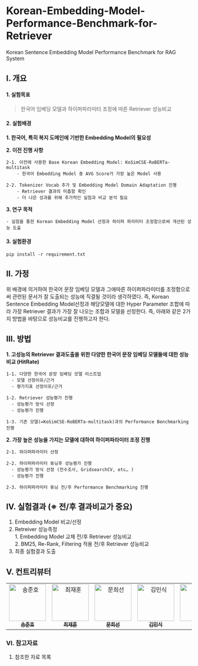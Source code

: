 # Korean-Embedding-Model-Performance-Benchmark-for-Retriever
Korean Sentence Embedding Model Performance Benchmark for RAG System

## Ⅰ. 개요
#### 1. 실험목표
  > 한국어 임베딩 모델과 하이퍼파라미터 조정에 따른 Retriever 성능비교
#### 2. 실험배경

  **1. 한국어, 특히 복지 도메인에 기반한 Embedding Model의 필요성**
  
  **2. 이전 진행 사항**
  
    2-1. 이전에 사용한 Base Korean Embedding Model: KoSimCSE-RoBERTa-multitask
        - 한국어 Embedding Model 중 AVG Score가 가장 높은 Model 사용
    
    2-2. Tokenizer Vocab 추가 및 Embedding Model Domain Adaptation 진행
        - Retriever 결과의 미흡함 확인
        - 더 나은 성과를 위해 추가적인 실험과 비교 분석 필요
        
  **3. 연구 목적**
  
    - 실험을 통한 Korean Embedding Model 선정과 하이퍼 파리미터 조정함으로써 개선된 성능 도출

#### 3. 실험환경
    pip install -r requirement.txt
       
## Ⅱ. 가정
  위 배경에 의거하여 한국어 문장 임베딩 모델과 그에따른 하이퍼파라미터를 조정함으로써 관련된 문서가 잘 도출되는 성능에 직결될 것이라 생각하였다. 즉, Korean Sentence Embedding Model선정과 해당모델에 대한 Hyper Parameter 조합에 따라 가장 Retriever 결과가 가장 잘 나오는 조합과 모델을 선정한다. 즉, 아래와 같은 2가지 방법을 바탕으로 성능비교를 진행하고자 한다.
     

## Ⅲ. 방법

  **1. 고성능의 Retriever 결과도출을 위한 다양한 한국어 문장 임베딩 모델들에 대한 성능비교 (HitRate)**
  
    1-1. 다양한 한국어 문장 임베딩 모델 리스트업
      - 모델 선정이유/근거
      - 평가지표 선정이유/근거
    
    1-2. Retriever 성능평가 진행
      - 성능평가 방식 선정
      - 성능평가 진행

    1-3. 기존 모델(=KoSimCSE-RoBERTa-multitask)과의 Performance Benchmarking 진행
      
  **2. 가장 높은 성능을 가지는 모델에 대하여 하이퍼파라미터 조정 진행**
  
    2-1. 하이퍼파라미터 선정
    
    2-2. 하이퍼파라미터 튜닝후 성능평가 진행
      - 성능평가 방식 선정 (전수조사, GridsearchCV, etc… )
      - 성능평가 진행  
      
    2-3. 하이퍼파라미터 튜닝 전/후 Performance Benchmarking 진행

## Ⅳ. 실험결과 (※ 전/후 결과비교가 중요)
  1. Embedding Model 비교/선정  
  2. Retreiver 성능측정  
    1. Embedding Model 교체 전/후 Retriever 성능비교  
    2. BM25, Re-Rank, Filtering 적용 전/후 Retriever 성능비교  
  3. 최종 실험결과 도출  

## Ⅴ. 컨트리뷰터

<table>
  <tr>
    <td align="center">
      <a href="https://github.com/PangPangGod">
        <img src="https://github.com/PangPangGod.png" width="100px;" alt="송준호"/><br />
        <sub><b>송준호</b></sub>
      </a>
    </td>
    <td align="center">
      <a href="https://github.com/ash-hun">
        <img src="https://github.com/ash-hun.png" width="100px;" alt="최재훈"/><br />
        <sub><b>최재훈</b></sub>
      </a>
    </td>
    <td align="center">
      <a href="https://github.com/MoonHeesun">
        <img src="https://github.com/MoonHeesun.png" width="100px;" alt="문희선"/><br />
        <sub><b>문희선</b></sub>
      </a>
    </td>
    <td align="center">
      <a href="https://github.com/Noveled">
        <img src="https://github.com/Noveled.png" width="100px;" alt="김민식"/><br />
        <sub><b>김민식</b></sub>
      </a>
    </td>
    <td align="center">
      <a href="https://github.com/myeongjun1007">
        <img src="https://github.com/myeongjun1007.png" width="100px;" alt="현명준"/><br />
        <sub><b>현명준</b></sub>
      </a>
    </td>
    <td align="center">
      <a href="https://github.com/kha-jaejun">
        <img src="https://github.com/kha-jaejun.png" width="100px;" alt="가재준"/><br />
        <sub><b>가재준</b></sub>
      </a>
    </td>
  </tr>
</table>

### Ⅵ. 참고자료
  1. 참조한 자료 목록
